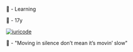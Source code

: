 🛒 - Learning
              
 🔑 - 17y

[![iuricode](https://github-readme-stats.vercel.app/api/top-langs/?username=mastiico&hide=html&layout=compact&theme=dark)](https://github.com/iuricode/)

 
🤪 - "Moving in silence don’t mean it’s movin’ slow"                       



